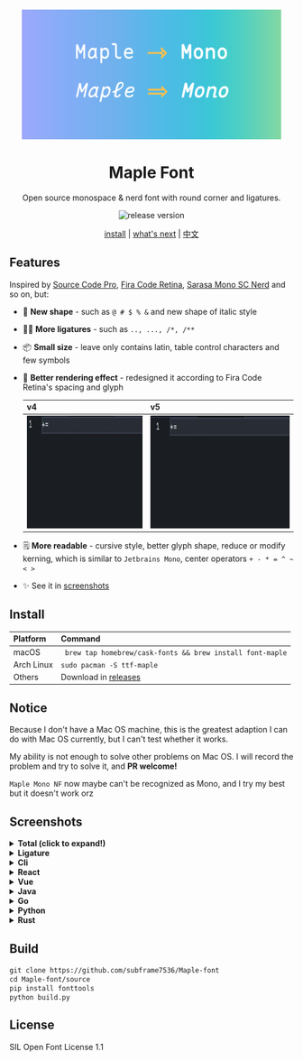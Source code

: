 <br>

<p align="center">
  <img src="./img/head.svg" height="230" alt="logo">
</p>

<h1 align="center"> Maple Font </h1>

<p align="center">
Open source monospace & nerd font with round corner and ligatures.
</p>

<p align="center">
  <a>
    <img src="https://img.shields.io/github/v/release/subframe7536/Maple-font?display_name=tag" alt="release version">
  </a>
</p>

<p align="center">
  <a href="#install">install</a> | 
  <a href="https://github.com/users/subframe7536/projects/1">what's next</a> |
  <a href="./README_CN.md">中文</a>
</p>



## Features

Inspired by [Source Code Pro](https://github.com/adobe-fonts/source-code-pro), [Fira Code Retina](https://github.com/tonsky/FiraCode), [Sarasa Mono SC Nerd](https://github.com/laishulu/Sarasa-Mono-SC-Nerd) and so on, but:

- 🎨 **New shape** -  such as `@ # $ % &` and new shape of italic style
- 🤙🏻 **More ligatures** - such as `.., ..., /*, /**` 
- 📦 **Small size** - leave only contains latin, table control characters and few symbols
- 🦾 **Better rendering effect** - redesigned it according to Fira Code Retina's spacing and glyph

  |v4 | v5  |
  | :--------------- | :------ |
  | <img src="./img/sizechange.gif" height="200" alt="v4"> | <img src="./img/sizechange1.gif" height="200" alt="v5"> |

- 🗒 **More readable** - cursive style, better glyph shape, reduce or modify kerning, which is similar to `Jetbrains Mono`, center operators `+ - * = ^ ~ < >` 
- ✨ See it in [screenshots](#screenshots) 



## Install


| Platform         | Command |
| :--------------- | :------ |
| macOS | ` brew tap homebrew/cask-fonts && brew install font-maple` |
|Arch Linux| `sudo pacman -S ttf-maple` |
| Others | Download in [releases](https://github.com/subframe7536/Maple-font/releases)           |





## Notice


Because I don't have a Mac OS machine, this is the greatest adaption I can do with Mac OS currently, but I can't test whether it works. 

My ability is not enough to solve other problems on Mac OS. I will record the problem and try to solve it, and **PR welcome!**

`Maple Mono NF` now maybe can't be recognized as Mono, and I try my best but it doesn't work orz


## Screenshots


<details>
<summary><b>Total (click to expand!)</b></summary>

![](img/base.png)

</details>



<details>
<summary><b>Ligature</b></summary>

![](img/ligature.png)
![](img/ligature.gif)

</details>



<details>
<summary><b>Cli</b></summary>

![](img/code_sample/cli.webp)

</details>



<details>
<summary><b>React</b></summary>

![](img/code_sample/react.webp)

</details>



<details>
<summary><b>Vue</b></summary>

![](img/code_sample/vue.webp)

</details>


<details>
<summary><b>Java</b></summary>

![](img/code_sample/java.webp)

</details>


<details>
<summary><b>Go</b></summary>

![](img/code_sample/go.webp)

</details>


<details>
<summary><b>Python</b></summary>

![](img/code_sample/python.webp)

</details>


<details>
<summary><b>Rust</b></summary>

![](img/code_sample/rust.webp)


</details>


## Build

```
git clone https://github.com/subframe7536/Maple-font
cd Maple-font/source
pip install fonttools
python build.py
```

## License

SIL Open Font License 1.1
